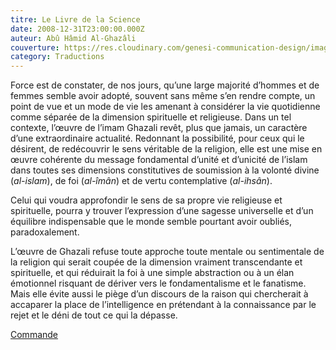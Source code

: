 ```yaml
---
titre: Le Livre de la Science
date: 2008-12-31T23:00:00.000Z
auteur: Abû Hâmid Al-Ghazâli
couverture: https://res.cloudinary.com/genesi-communication-design/image/upload/v1604655254/ihei/couvertures/publications-8_znccfq.jpg
category: Traductions
---
```

Force est de constater, de nos jours, qu’une large majorité d’hommes et de femmes semble avoir adopté, souvent sans même s’en rendre compte, un point de vue et un mode de vie les amenant à considérer la vie quotidienne comme séparée de la dimension spirituelle et religieuse. Dans un tel contexte, l’&oelig;uvre de l’imam Ghazali revêt, plus que jamais, un caractère d’une extraordinaire actualité. Redonnant la possibilité, pour ceux qui le désirent, de redécouvrir le sens véritable de la religion, elle est une mise en &oelig;uvre cohérente du message fondamental d’unité et d’unicité de l’islam dans toutes ses dimensions constitutives de soumission à la volonté divine (*al-islam*), de foi (*al-îmân*) et de vertu contemplative (*al-ihsân*).  

Celui qui voudra approfondir le sens de sa propre vie religieuse et spirituelle, pourra y trouver l’expression d’une sagesse universelle et d’un équilibre indispensable que le monde semble pourtant avoir oubliés, paradoxalement.  

L’&oelig;uvre de Ghazali refuse toute approche toute mentale ou sentimentale de la religion qui serait coupée de la dimension vraiment transcendante et spirituelle, et qui réduirait la foi à une simple abstraction ou à un élan émotionnel risquant de dériver vers le fondamentalisme et le fanatisme. Mais elle évite aussi le piège d’un discours de la raison qui chercherait à accaparer la place de l’intelligence en prétendant à la connaissance par le rejet et le déni de tout ce qui la dépasse.

[Commande](http://albouraq.fr/index.php?page=livre.html&idlivre=119)